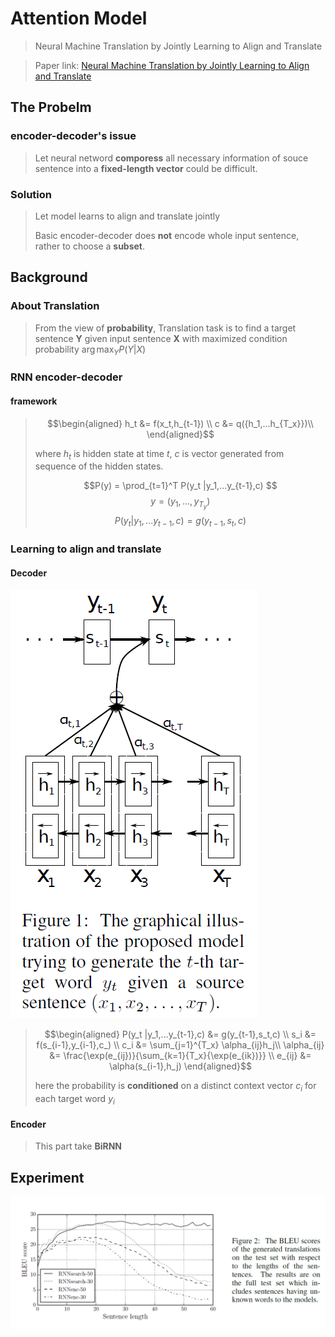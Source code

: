 # Attention Model
> Neural Machine Translation by Jointly Learning to Align and Translate

>Paper link: [Neural Machine Translation by Jointly Learning to Align and Translate](https://arxiv.org/abs/1409.0473)


## The Probelm

### encoder-decoder's issue

>Let neural netword **comporess** all necessary information  of souce sentence into a **fixed-length vector** could be difficult.

### Solution

> Let model learns to align and translate jointly
>
>Basic encoder-decoder does **not** encode whole input sentence, rather to choose a **subset**. 
>

## Background

### About Translation

> From the view of **probability**, Translation task is to find a target sentence $\bm Y$ given input sentence $\bm X$ with maximized condition probability $\arg \max_{Y} P(Y|X)$


### RNN encoder-decoder

#### framework

>$$\begin{aligned}
h_t &= f(x_t,h_{t-1}) \\
c &= q({h_1,...h_{T_x}})\\
\end{aligned}$$
>
>where $h_t$ is hidden state at time $t$, $c$ is vector generated from sequence of the hidden states.
>
>$$P(y) = \prod_{t=1}^T P(y_t |y_1,...y_{t-1},c) $$
$$ y = (y_1,...,y_{T_y}) $$
$$P(y_t |y_1,...y_{t-1},c) = g(y_{t-1},s_t,c)$$

### Learning to align and translate

#### Decoder

![fig 1](./pics/TIM截图20180422153458.png)


>$$\begin{aligned}
P(y_t |y_1,...y_{t-1},c) &= g(y_{t-1},s_t,c) \\ 
s_i &= f(s_{i-1},y_{i-1},c_) \\ 
c_i &= \sum_{j=1}^{T_x} \alpha_{ij}h_j\\
\alpha_{ij} &= \frac{\exp(e_{ij})}{\sum_{k=1}{T_x}{\exp(e_{ik})}} \\ 
e_{ij} &= \alpha(s_{i-1},h_j)
\end{aligned}$$
>
>here the probability is **conditioned** on a distinct context vector $c_i$ for each target word $y_i$

#### Encoder
>This part take **BiRNN**

## Experiment

![](./pics/TIM截图20180422163526.png)
